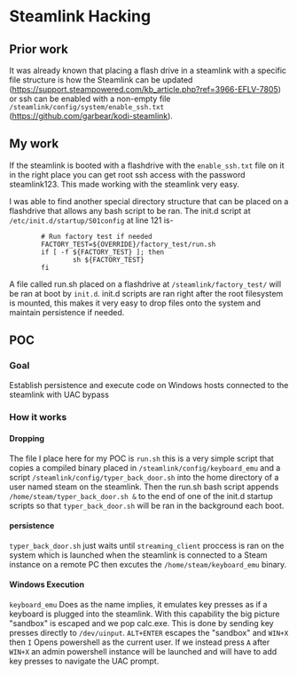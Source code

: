 # Steamlink Hacking

## Prior work
It was already known that placing a flash drive in a steamlink with a specific file structure is how the Steamlink can be updated (https://support.steampowered.com/kb_article.php?ref=3966-EFLV-7805) or ssh can be enabled with a non-empty file `/steamlink/config/system/enable_ssh.txt` (https://github.com/garbear/kodi-steamlink). 

## My work
If the steamlink is booted with a flashdrive with the `enable_ssh.txt` file on it in the right place you can get root ssh access with the password steamlink123. This made working with the steamlink very easy. 

I was able to find another special directory structure that can be placed on a flashdrive that allows any bash script to be ran. The init.d script at `/etc/init.d/startup/S01config` at line 121 is-
```
        # Run factory test if needed
        FACTORY_TEST=${OVERRIDE}/factory_test/run.sh
        if [ -f ${FACTORY_TEST} ]; then
                sh ${FACTORY_TEST}
        fi
```

A file called run.sh placed on a flashdrive at `/steamlink/factory_test/` will be ran at boot by `init.d`. init.d scripts are ran right after the root filesystem is mounted, this makes it very easy to drop files onto the system and maintain persistence if needed.

## POC
### Goal
Establish persistence and execute code on Windows hosts connected to the steamlink with UAC bypass

### How it works

#### Dropping
The file I place here for my POC is `run.sh` this is a very simple script that copies a compiled binary placed in `/steamlink/config/keyboard_emu` and a script `/steamlink/config/typer_back_door.sh` into the home directory of a user named steam on the steamlink. Then the run.sh bash script appends `/home/steam/typer_back_door.sh &` to the end of one of the init.d startup scripts so that `typer_back_door.sh` will be ran in the background each boot.

#### persistence
`typer_back_door.sh` just waits until `streaming_client` proccess is ran on the system which is launched when the steamlink is connected to a Steam instance on a remote PC then excutes the `/home/steam/keyboard_emu` binary.

#### Windows Execution  
`keyboard_emu` Does as the name implies, it emulates key presses as if a keyboard is plugged into the steamlink. With this capability the big picture "sandbox" is escaped and we pop calc.exe. This is done by sending key presses directly to `/dev/uinput`. `ALT+ENTER` escapes the "sandbox" and `WIN+X` then `I` Opens powershell as the current user. If we instead press `A` after `WIN+X` an admin powershell instance will be launched and will have to add key presses to navigate the UAC prompt.
